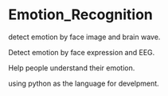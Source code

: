 # Emotion_Recognition
detect emotion by face image and brain wave.  

Detect emotion by face expression and EEG.  

Help people understand their emotion.   

using python as the language for develpment.          
